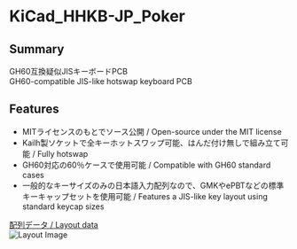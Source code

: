 # KiCad_HHKB-JP_Poker

## Summary
GH60互換疑似JISキーボードPCB  
GH60-compatible JIS-like hotswap keyboard PCB

<!--  ![Render](https://github.com/ai03-2725/JP60/blob/main/Render/Front.png)   -->


## Features  
- MITライセンスのもとでソース公開 / Open-source under the MIT license  
- Kailh製ソケットで全キーホットスワップ可能、はんだ付け無しで組み立て可能 / Fully hotswap  
- GH60対応の60％ケースで使用可能 / Compatible with GH60 standard cases  
- 一般的なキーサイズのみの日本語入力配列なので、GMKやePBTなどの標準キーキャップセットを使用可能 / Features a JIS-like key layout using standard keycap sizes   

 
[配列データ / Layout data](hhttp://www.keyboard-layout-editor.com/#/gists/5ac90f0792192c119a41c317cfdb1084)  
![Layout Image](https://github.com/kuzumotch/blob/main/Assets/Layout.png)  
